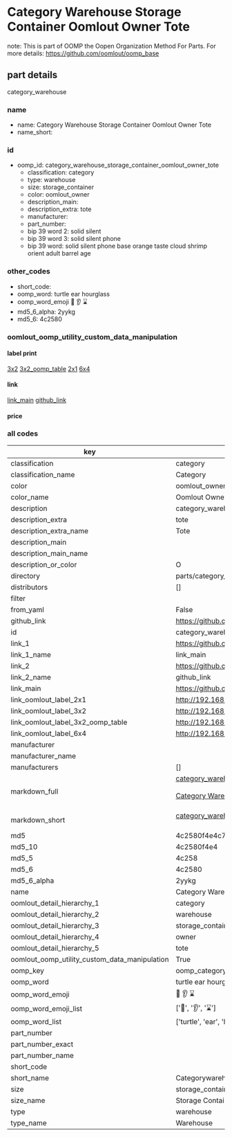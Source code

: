 # Category Warehouse Storage Container Oomlout Owner Tote  

note: This is part of OOMP the Oopen Organization Method For Parts. For more details: https://github.com/oomlout/oomp_base

##  part details



category_warehouse

### name
* name: Category Warehouse Storage Container Oomlout Owner Tote
* name_short: 
### id
* oomp_id: category_warehouse_storage_container_oomlout_owner_tote
  * classification: category
  * type: warehouse
  * size: storage_container
  * color: oomlout_owner
  * description_main: 
  * description_extra: tote
  * manufacturer: 
  * part_number: 
  * bip 39 word 2: solid silent
  * bip 39 word 3: solid silent phone
  * bip 39 word: solid silent phone base orange taste cloud shrimp orient adult barrel age

### other_codes
* short_code: 
* oomp_word: turtle ear hourglass
* oomp_word_emoji :turtle: :ear: :hourglass:
* md5_6_alpha: 2yykg
* md5_6: 4c2580






### oomlout_oomp_utility_custom_data_manipulation
#### label print
[3x2](http://192.168.1.245:1112/?label=oomp%202yykg)
[3x2_oomp_table](http://192.168.1.107:1112/?label=oomp%202yykg)
[2x1](http://192.168.1.242:1112/?label=oomp%202yykg)
[6x4](http://192.168.1.55:1112/?label=oomp%202yykg)    

#### link

[link_main](https://github.com/oomlout/oomlout_oomp_current_version_messy/tree/main/parts/category_warehouse_storage_container_oomlout_owner_tote) [github_link](https://github.com/oomlout/oomlout_oomp_part_src/tree/main/parts/category_warehouse_storage_container_oomlout_owner_tote)                             

#### price







### all codes 
| key | value |  
| --- | --- |  
| classification | category |  
| classification_name | Category |  
| color | oomlout_owner |  
| color_name | Oomlout Owner |  
| description | category_warehouse |  
| description_extra | tote |  
| description_extra_name | Tote |  
| description_main |  |  
| description_main_name |  |  
| description_or_color | O  |  
| directory | parts/category_warehouse_storage_container_oomlout_owner_tote |  
| distributors | [] |  
| filter |  |  
| from_yaml | False |  
| github_link | https://github.com/oomlout/oomlout_oomp_part_src/tree/main/parts/category_warehouse_storage_container_oomlout_owner_tote |  
| id | category_warehouse_storage_container_oomlout_owner_tote |  
| link_1 | https://github.com/oomlout/oomlout_oomp_current_version_messy/tree/main/parts/category_warehouse_storage_container_oomlout_owner_tote |  
| link_1_name | link_main |  
| link_2 | https://github.com/oomlout/oomlout_oomp_part_src/tree/main/parts/category_warehouse_storage_container_oomlout_owner_tote |  
| link_2_name | github_link |  
| link_main | https://github.com/oomlout/oomlout_oomp_current_version_messy/tree/main/parts/category_warehouse_storage_container_oomlout_owner_tote |  
| link_oomlout_label_2x1 | http://192.168.1.242:1112/?label=oomp%202yykg |  
| link_oomlout_label_3x2 | http://192.168.1.245:1112/?label=oomp%202yykg |  
| link_oomlout_label_3x2_oomp_table | http://192.168.1.107:1112/?label=oomp%202yykg |  
| link_oomlout_label_6x4 | http://192.168.1.55:1112/?label=oomp%202yykg |  
| manufacturer |  |  
| manufacturer_name |  |  
| manufacturers | [] |  
| markdown_full | [category_warehouse_storage_container_oomlout_owner_tote](https://github.com/oomlout/oomlout_oomp_current_version_messy/tree/main/parts/category_warehouse_storage_container_oomlout_owner_tote)<br>[](https://github.com/oomlout/oomlout_oomp_current_version_messy/tree/main/parts/category_warehouse_storage_container_oomlout_owner_tote)<br>[Category Warehouse Storage Container Oomlout Owner Tote](https://github.com/oomlout/oomlout_oomp_current_version_messy/tree/main/parts/category_warehouse_storage_container_oomlout_owner_tote)<br><br> |  
| markdown_short | [category_warehouse_storage_container_oomlout_owner_tote](https://github.com/oomlout/oomlout_oomp_current_version_messy/tree/main/parts/category_warehouse_storage_container_oomlout_owner_tote)<br><br> |  
| md5 | 4c2580f4e4c7257f78cde12f47321e75 |  
| md5_10 | 4c2580f4e4 |  
| md5_5 | 4c258 |  
| md5_6 | 4c2580 |  
| md5_6_alpha | 2yykg |  
| name | Category Warehouse Storage Container Oomlout Owner Tote |  
| oomlout_detail_hierarchy_1 | category |  
| oomlout_detail_hierarchy_2 | warehouse |  
| oomlout_detail_hierarchy_3 | storage_container |  
| oomlout_detail_hierarchy_4 | owner |  
| oomlout_detail_hierarchy_5 | tote |  
| oomlout_oomp_utility_custom_data_manipulation | True |  
| oomp_key | oomp_category_warehouse_storage_container_oomlout_owner_tote |  
| oomp_word | turtle ear hourglass |  
| oomp_word_emoji | :turtle: :ear: :hourglass: |  
| oomp_word_emoji_list | [':turtle:', ':ear:', ':hourglass:'] |  
| oomp_word_list | ['turtle', 'ear', 'hourglass'] |  
| part_number |  |  
| part_number_exact |  |  
| part_number_name |  |  
| short_code |  |  
| short_name | Categorywarehouse |  
| size | storage_container |  
| size_name | Storage Container |  
| type | warehouse |  
| type_name | Warehouse |  

